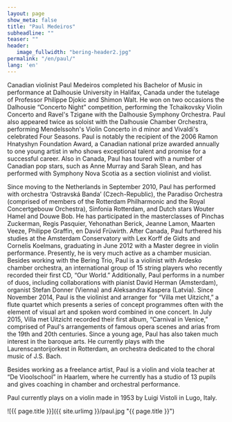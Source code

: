 ```yaml
---
layout: page
show_meta: false
title: "Paul Medeiros"
subheadline: ""
teaser: ""
header:
   image_fullwidth: "bering-header2.jpg"
permalink: "/en/paul/"
lang: 'en'
---
```


Canadian violinist Paul Medeiros completed his Bachelor of Music in performance at Dalhousie University in Halifax, Canada under the tutelage of Professor Philippe Djokic and Shimon Walt. He won on two occasions the Dalhousie “Concerto Night” competition, performing the Tchaikovsky Violin Concerto and Ravel's Tzigane with the Dalhousie Symphony Orchestra. Paul also appeared twice as soloist with the Dalhousie Chamber Orchestra, performing Mendelssohn's Violin Concerto in d minor and Vivaldi's celebrated Four Seasons. Paul is notably the recipient of the 2006 Ramon Hnatyshyn Foundation Award, a Canadian national prize awarded annually to one young artist in who shows exceptional talent and promise for a successful career. Also in Canada, Paul has toured with a number of Canadian pop stars, such as Anne Murray and Sarah Slean, and has performed with Symphony Nova Scotia as a section violinist and violist.

Since moving to the Netherlands in September 2010, Paul has performed with orchestra ‘Ostravská Banda’ (Czech-Republic), the Paradiso Orchestra (comprised of members of the Rotterdam  Philharmonic and the Royal Concertgebouw Orchestra), Sinfonia Rotterdam, and Dutch stars Wouter Hamel and Douwe Bob. He has participated in the masterclasses of Pinchas Zuckerman, Regis Pasquier, Yehonathan Berick, Jeanne Lamon, Maarten Veeze, Philippe Graffin, en David Früwirth. After Canada, Paul furthered his studies at the  Amsterdam Conservatory with Lex Korff de Gidts and Cornelis Koelmans, graduating in June 2012 with a Master degree in violin performance. Presently, he is very much active as a chamber musician. Besides working with the Bering Trio, Paul is a violinist with Ardesko chamber orchestra, an international group of 15 string players who recently recorded their first CD, “Our World.”  Additionally, Paul performs in a number of duos, including collaborations with pianist David Herman (Amsterdam), organist Stefan Donner (Vienna) and Aleksandra Kaspera (Latvia). Since November 2014, Paul is the violinist and arranger for “Villa met Uitzicht,” a flute quartet which presents a series of concept programmes often with the element of visual art and spoken word combined in one concert. In July 2015, Villa met Uitzicht recorded their first album, “Carnival in Venice,” comprised of Paul's arrangements of famous opera scenes and arias from the 19th and 20th centuries. Since a young age, Paul has also taken much interest in the baroque arts. He currently plays with the Laurenscantorijorkest in Rotterdam, an orchestra dedicated to the choral music of J.S. Bach.

Besides working as a freelance artist, Paul is a violin and viola teacher at “De Vioolschool” in Haarlem,  where he currently has a studio of 13 pupils and gives coaching in chamber and orchestral performance.

Paul currently plays on a violin made in 1953 by Luigi Vistoli in Lugo, Italy.

![{{ page.title }}]({{ site.urlimg }}/paul.jpg "{{ page.title }}")

